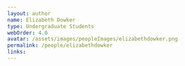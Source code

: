 ```yaml
---
layout: author
name: Elizabeth Dowker
type: Undergraduate Students
webOrder: 4.0
avatar: /assets/images/peopleImages/elizabethdowker.png
permalink: /people/elizabethdowker
links:
---
```

